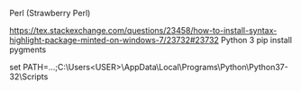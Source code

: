 Perl (Strawberry Perl)

https://tex.stackexchange.com/questions/23458/how-to-install-syntax-highlight-package-minted-on-windows-7/23732#23732
Python 3
pip install pygments

set PATH=...;C:\Users\<USER>\AppData\Local\Programs\Python\Python37-32\Scripts